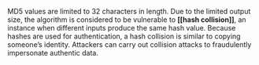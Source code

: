 MD5 values are limited to 32 characters in length. Due to the limited output size, the algorithm is considered to be vulnerable to **[[hash collision]]**, an instance when different inputs produce the same hash value. Because hashes are used for authentication, a hash collision is similar to copying someone’s identity. Attackers can carry out collision attacks to fraudulently impersonate authentic data.